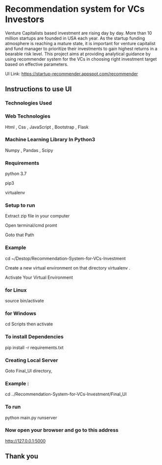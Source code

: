 # Recommendation system for VCs Investors

Venture Capitalists based investment are rising day by day. More than 10 million startups are founded in USA each year. As the startup funding atmosphere is reaching a mature state, it is important for venture capitalist and fund manager to prioritize their investments to gain highest returns in a bearable risk level. This project aims at providing analytical guidance by using recommender system for the VCs in choosing right investment target based on effective parameters.

UI Link: https://startup-recommender.appspot.com/recommender

## Instructions to use UI

### Technologies Used

### Web Technologies
Html , Css , JavaScript , Bootstrap , Flask

### Machine Learning Library In Python3
Numpy , Pandas , Scipy

### Requirements
python 3.7

pip3

virtualenv

### Setup to run

Extract zip file in your computer

Open terminal/cmd promt

Goto that Path

### Example
cd ~/Destop/Recommendation-System-for-VCs-Investment

Create a new virtual environment on that directory
virtualenv .

Activate Your Virtual Environment

### for Linux
source bin/activate

### for Windows
cd Scripts
then
activate

### To install Dependencies
pip install -r requirements.txt

### Creating Local Server
Goto Final_UI directory, 

### Example : 
cd ../Recommendation-System-for-VCs-Investment/Final_UI

### To run
python main.py runserver

### Now open your browser and go to this address
http://127.0.0.1:5000

## Thank you 
